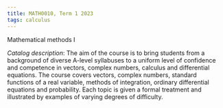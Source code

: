 ```yaml
---
title: MATH0010, Term 1 2023
tags: calculus
---
```


Mathematical methods I<!--more-->

*Catalog description*: The aim of the course is to bring students from a background of diverse A-level syllabuses to a uniform level of confidence and competence in vectors, complex numbers, calculus and differential equations. The course covers vectors, complex numbers, standard functions of a real variable, methods of integration, ordinary differential equations and probability. Each topic is given a formal treatment and illustrated by examples of varying degrees of difficulty.
